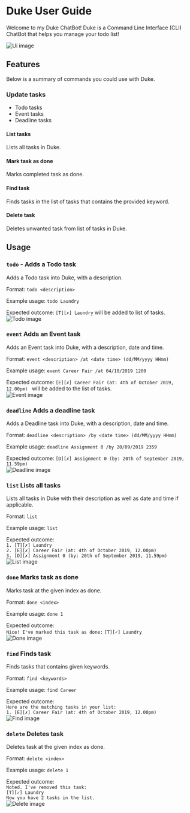 # Duke User Guide
Welcome to my Duke ChatBot! Duke is a Command Line Interface (CLI) ChatBot that helps you manage your todo list!


![Ui image](Ui.png)
## Features 
Below is a summary of commands you could use with Duke.
### Update tasks 
* Todo tasks
* Event tasks
* Deadline tasks

#### List tasks
Lists all tasks in Duke.

#### Mark task as done
Marks completed task as done.

#### Find task
Finds tasks in the list of tasks that contains the provided keyword.

#### Delete task
Deletes unwanted task from list of tasks in Duke.

#### 
## Usage

### `todo` - Adds a Todo task

Adds a Todo task into Duke, with a description.

Format: `todo <description>`

Example usage: `todo Laundry`

Expected outcome: `[T][✗] Laundry` will be added to list of tasks.
<br/>
![Todo image](todo.png)

### `event` Adds an Event task

Adds an Event task into Duke, with a description, date and time.

Format: `event <description> /at <date time> (dd/MM/yyyy HHmm)`

Example usage: `event Career Fair /at 04/10/2019 1200`

Expected outcome: 
`[E][✗] Career Fair (at: 4th of October 2019, 12.00pm) ` will be added to the list of tasks.
<br/>
![Event image](event.png)

### `deadline` Adds a deadline task
Adds a Deadline task into Duke, with a description, date and time.

Format: `deadline <description> /by <date time> (dd/MM/yyyy HHmm)`

Example usage: `deadline Assignment 0 /by 20/09/2019 2359`

Expected outcome: `[D][✗] Assignment 0 (by: 20th of September 2019, 11.59pm)`
<br/>
![Deadline image](image.png)

### `list` Lists all tasks
Lists all tasks in Duke with their description as well as date and time if applicable.

Format: `list`

Example usage: `list`

Expected outcome:<br/>
`1. [T][✗] Laundry` <br/>
`2. [E][✗] Career Fair (at: 4th of October 2019, 12.00pm)` <br/>
`3. [D][✗] Assignment 0 (by: 20th of September 2019, 11.59pm)`
<br/>
![List image](list.png)

### `done` Marks task as done
Marks task at the given index as done.

Format: `done <index>`

Example usage: `done 1`

Expected outcome: <br/>
`Nice! I've marked this task as done:`
`[T][✓] Laundry`
<br/>
![Done image](done.png)

### `find` Finds task
Finds tasks that contains given keywords.

Format: `find <keywords>`

Example usage: `find Career`

Expected outcome:<br/>
`Here are the matching tasks in your list:` <br/>
`1. [E][✗] Career Fair (at: 4th of October 2019, 12.00pm)`
<br/>
![Find image](find.png)

### `delete` Deletes task
Deletes task at the given index as done.

Format: `delete <index>`

Example usage: `delete 1` <br/>

Expected outcome:<br/>
`Noted. I've removed this task:`<br/>
`[T][✓] Laundry`<br/>
`Now you have 2 tasks in the list.`
<br/>
![Delete image](delete.png)
